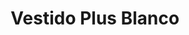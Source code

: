 ---
id: vestido-blanco-plus-flores
title: Vestido Plus Blanco 
regularPrice: 46.16
price: 46.16
image: 
- blanco-plus-flores-1.jpg
- blanco-plus-flores-2.jpg
description: Vestido blanco con elástico en busco y cintura.
material: Poliester 
sizes: 
- xl
- 1xl
- 2xl
creationDate: 2025/02/01
isSale: false
isStock: true
startDate: "2025-02-11"
endDate: "2025-02-14"
---